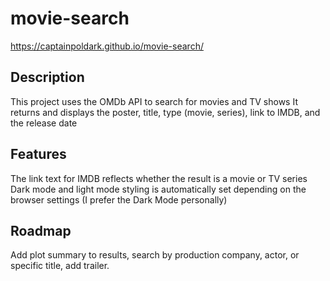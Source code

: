 # movie-search

https://captainpoldark.github.io/movie-search/

## Description

This project uses the OMDb API to search for movies and TV shows
It returns and displays the poster, title, type (movie, series), link to IMDB, and the release date

## Features

The link text for IMDB reflects whether the result is a movie or TV series
Dark mode and light mode styling is automatically set depending on the browser settings (I prefer the Dark Mode personally)

## Roadmap

Add plot summary to results, search by production company, actor, or specific title, add trailer.

